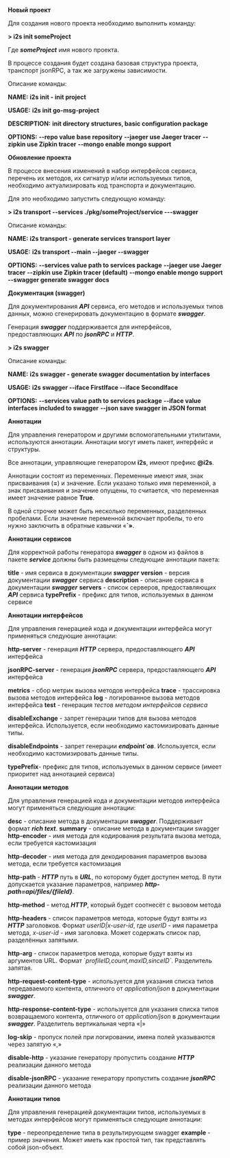 **Новый проект**

Для создания нового проекта необходимо выполнить команду:

**\> i2s init someProject**

Где ***someProject*** имя нового проекта.

В процессе создания будет создана базовая структура проекта, транспорт
jsonRPC, а так же загружены зависимости.

Описание команды:

**NAME:**
**i2s init - init project**

**USAGE:**
**i2s init go-msg-project**

**DESCRIPTION:**
**init directory structures, basic configuration package**

**OPTIONS:**
**\--repo value base repository**
**\--jaeger use Jaeger tracer**
**\--zipkin use Zipkin tracer**
**\--mongo enable mongo support**

**Обновление проекта**

В процессе внесения изменений в набор интерфейсов сервиса, перечень их
методов, их сигнатур и/или используемых типов, необходимо
актуализировать код транспорта и документацию.

Для это необходимо запустить следующую команду:

**\> i2s transport \--services ./pkg/someProject/service ---swagger**

Описание команды:

**NAME:**
**i2s transport - generate services transport layer**

**USAGE:**
**i2s transport \--main \--jaeger \--swagger**

**OPTIONS:**
**\--services value path to services package**
**\--jaeger use Jaeger tracer**
**\--zipkin use Zipkin tracer (default)**
**\--mongo enable mongo support**
**\--swagger generate swagger docs**

**Документация (swagger)**

Для документирования ***API*** сервиса, его методов и используемых типов
данных, можно сгенерировать документацию в формате ***swagger***.

Генерация ***swagger*** поддерживается для интерфейсов, предоставляющих
***API*** по ***jsonRPC*** и ***HTTP***.

**\> i2s swagger**

Описание команды:

**NAME:**
**i2s swagger - generate swagger documentation by interfaces**

**USAGE:**
**i2s swagger \--iface FirstIface \--iface SecondIface**

**OPTIONS:**
**\--services value path to services package**
**\--iface value interfaces included to swagger**
**\--json save swagger in JSON format**

**Аннотации**

Для управления генератором и другими вспомогательными утилитами,
используются аннотации. Аннотации могут иметь пакет, интерфейс и
структуры.

Все аннотации, управляющие генератором **i2s**, имеют префикс **@i2s**.

Аннотации состоят из переменных. Переменные имеют имя, знак присваивания
(**=**) и значение. Если указано только имя переменной, а знак
присваивания и значение опущены, то считается, что переменная имеет
значение равное **True**.

В одной строчке может быть несколько переменных, разделенных пробелами.
Если значение переменной включает пробелы, то его нужно заключить в
обратные кавычки «**\`»**.

**Аннотации сервисов**

Для корректной работы генератора ***swagger*** в одном из файлов в
пакете ***service*** должны быть размещены следующие аннотации пакета:

**title** - имя сервиса в документации ***swagger***
**version** - версия документации ***swagger*** сервиса
**description** - описание сервиса в документации ***swagger***
**servers** - список серверов, предоставляющих ***API*** сервиса
**typePrefix** - префикс для типов, используемых в данном сервисе

**Аннотации интерфейсов**

Для управления генерацией кода и документации интерфейса могут
применяться следующие аннотации:

**http-server** - генерация ***HTTP*** сервера, предоставляющего ***API*** интерфейса

**jsonRPC-server** - генерация ***jsonRPC*** сервера, предоставляющего ***API*** интерфейса

**metrics** - сбор метрик вызова методов интерфейса
**trace** - трассировка вызова методов интерфейса
**log** - логированное вызова методов интерфейса
**test** - генерация *тестов методом интерфейсов сервиса*

**disableExchange** - запрет генерации типов для вызова методов
интерфейса. Используется, если необходимо кастомизировать данные типы.

**disableEndpoints** - запрет генерации ***endpoint\`ов***. Используется, если необходимо кастомизировать данные типы.

**typePrefix**- префикс для типов, используемых в данном сервисе (имеет
приоритет над аннотацией сервиса)

**Аннотации методов**

Для управления генерацией кода и документации методов интерфейса могут
применяться следующие аннотации:

**desc** - описание метода в документации ***swagger***. Поддерживает формат ***rich text***.
**summary** - описание метода в документации swagger
**http-encoder** - имя метода для кодирования результата вызова метода,
если требуется кастомизация

**http-decoder** - имя метода для декодирования параметров вызова
метода, если требуется кастомизация

**http-path** - ***HTTP*** путь в ***URL***, по которому будет доступен метод. В пути допускается указание параметров, например ***http-path=api/files/{fileId}***.

**http-method** - метод ***HTTP***, который будет соотнесёт с вызовом метода

**http-headers** - список параметров метода, которые будут взяты из
***HTTP*** заголовков. Формат *userID\|x-user-id*, где *userID* - имя параметра метода, *x-user-id* - имя заголовка. Может содержать список пар, разделённых запятыми.

**http-arg** - список параметров метода, которые будут взяты из
аргументов URL. Формат \`*profileID,count,maxID,sinceID\`*. Разделитель
запятая.

**http-request-content-type** - используется для указания списка типов
передаваемого контента, отличного от *application/json* в документации ***swagger***.

**http-response-content-type** - используется для указания списка типов
возвращаемого контента, отличного от *application/json* в документации ***swagger***. Разделитель вертикальная черта «\|»

**log-skip** - пропуск полей при логировании, имена полей указываются
через запятую «,»

**disable-http** - указание генератору пропустить создание ***HTTP*** реализации данного метода

**disable-jsonRPC** - указание генератору пропустить создание ***jsonRPC*** реализации данного метода

**Аннотации типов**

Для управления генерацией документации типов, используемых в методах
интерфейсов могут применяться следующие аннотации:

**type** - переопределение типа в результирующем swagger
**example** - пример значения. Может иметь как простой тип, так представлять собой json-объект.